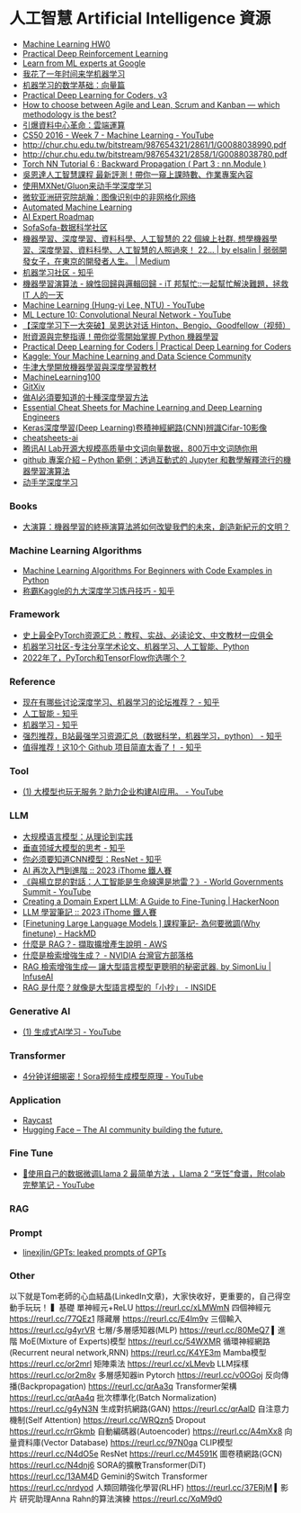 # 人工智慧 Artificial Intelligence 資源

- [Machine Learning HW0](http://speech.ee.ntu.edu.tw/~tlkagk/courses_ML17_2.html)
- [Practical Deep Reinforcement Learning](https://github.com/PacktPublishing/Practical-Deep-Reinforcement-Learning)
- [Learn from ML experts at Google](https://ai.google/education#%3Fmodal_active=none)
- [我花了一年时间来学机器学习](http://mp.weixin.qq.com/s/akbCpy-6B7aszZsVwCCnLg)
- [机器学习的数学基础：向量篇](http://hahack.com/math/math-vector/?hmsr=toutiao.io&utm_medium=toutiao.io&utm_source=toutiao.io)
- [Practical Deep Learning for Coders, v3](http://course.fast.ai)
- [How to choose between Agile and Lean, Scrum and Kanban — which methodology is the best?](https://realtimeboard.com/blog/choose-between-agile-lean-scrum-kanban/#.WK1Vrxhh2V4)
- [引爆資料中心革命：雲端運算](https://www.stockfeel.com.tw/%E5%BC%95%E7%88%86%E8%B3%87%E6%96%99%E4%B8%AD%E5%BF%83%E9%9D%A9%E5%91%BD%EF%BC%9A%E9%9B%B2%E7%AB%AF%E9%81%8B%E7%AE%97/)
- [CS50 2016 - Week 7 - Machine Learning - YouTube](https://www.youtube.com/watch?app=desktop&v=dgt6IfEXgDk)
- http://chur.chu.edu.tw/bitstream/987654321/2861/1/G0088038990.pdf
- http://chur.chu.edu.tw/bitstream/987654321/2858/1/G0088038780.pdf
- [Torch NN Tutorial 6 : Backward Propagation ( Part 3 : nn.Module )](https://ckmarkoh.github.io/)
- [吳恩達人工智慧課程 最新評測！帶你一窺上課時數、作業專案內容](https://buzzorange.com/techorange/2017/08/10/try-out-deeplearning-ai/)
- [使用MXNet/Gluon来动手学深度学习](https://zhuanlan.zhihu.com/gluon)
- [微软亚洲研究院胡瀚：图像识别中的非网格化网络](https://v.douyu.com/author/QR7Wlz2XmwyK)
- [Automated Machine Learning](https://www.automl.org/wp-content/uploads/2019/05/AutoML_Book.pdf)
- [AI Expert Roadmap](https://github.com/AMAI-GmbH/AI-Expert-Roadmap)
- [SofaSofa-数据科学社区](http://sofasofa.io/index.php)
- [機器學習、深度學習、資料科學、人工智慧的 22 個線上社群. 想學機器學習、深度學習、資料科學、人工智慧的人照過來！ 22… | by elsalin | 弱弱開發女子，在東京的開發者人生。 | Medium](https://medium.com/%E5%BC%B1%E5%BC%B1%E9%96%8B%E7%99%BC%E5%A5%B3%E5%AD%90-%E5%9C%A8%E6%9D%B1%E4%BA%AC%E7%9A%84%E9%96%8B%E7%99%BC%E8%80%85%E4%BA%BA%E7%94%9F/%E6%A9%9F%E5%99%A8%E5%AD%B8%E7%BF%92-%E6%B7%B1%E5%BA%A6%E5%AD%B8%E7%BF%92-%E8%B3%87%E6%96%99%E7%A7%91%E5%AD%B8-%E4%BA%BA%E5%B7%A5%E6%99%BA%E6%85%A7%E7%9A%84-22-%E5%80%8B%E7%B7%9A%E4%B8%8A%E7%A4%BE%E7%BE%A4-eb5df4ce7cb6)
- [机器学习社区 - 知乎](https://www.zhihu.com/people/chen-xi-63-33-5)
- [機器學習演算法 - 線性回歸與邏輯回歸 - iT 邦幫忙::一起幫忙解決難題，拯救 IT 人的一天](https://ithelp.ithome.com.tw/articles/10187739)
- [Machine Learning (Hung-yi Lee, NTU) - YouTube](https://www.youtube.com/playlist?list=PLJV_el3uVTsPy9oCRY30oBPNLCo89yu49)
- [ML Lecture 10: Convolutional Neural Network - YouTube](https://www.youtube.com/watch?v=FrKWiRv254g&app=desktop)
- [【深度学习下一大突破】吴恩达对话 Hinton、Bengio、Goodfellow（视频）](http://www.sohu.com/a/163579537_473283?fref=gc&dti=1695086797480421)
- [附資源與完整指導！帶你從零開始掌握 Python 機器學習](https://buzzorange.com/techorange/2017/08/18/learn-machine-learning-and-python-in-14-steps/)
- [Practical Deep Learning for Coders | Practical Deep Learning for Coders](https://course.fast.ai/)
- [Kaggle: Your Machine Learning and Data Science Community](https://www.kaggle.com/)
- [牛津大學開放機器學習與深度學習教材](https://www.cs.ox.ac.uk/people/nando.defreitas/machinelearning/)
- [MachineLearning100](https://github.com/MachineLearning100)
- [GitXiv](http://www.gitxiv.com)
- [做AI必須要知道的十種深度學習方法](http://bangqu.com/6hGad4.html)
- [Essential Cheat Sheets for Machine Learning and Deep Learning Engineers](https://startupsventurecapital.com/essential-cheat-sheets-for-machine-learning-and-deep-learning-researchers-efb6a8ebd2e5)
- [Keras深度學習(Deep Learning)卷積神經網路(CNN)辨識Cifar-10影像](http://tensorflowkeras.blogspot.tw/2017/10/kerasdeep-learningcnncifar-10.html)
- [cheatsheets-ai](https://github.com/kailashahirwar/cheatsheets-ai)
- [腾讯AI Lab开源大规模高质量中文词向量数据，800万中文词随你用](https://ai.tencent.com/ailab/zh/news/detial/?id=22)
- [github 專案介紹 – Python 範例：透過互動式的 Jupyter 和數學解釋流行的機器學習演算法](https://softnshare.com/github-machine-learning-octave/?fbclid=IwAR1ZZ9W9C0HhGS3-QDccFoBBQcUiw1qjYVK_Jbwupu_eGtiXsSO3P0t0wpU)
- [动手学深度学习](https://github.com/d2l-ai/d2l-zh?fbclid=IwAR0DmrRo4Kgp_-JwvDWCvKWt3moKd2V2QHjPqJ9NC9VprmT01SrvEN_kw58)


### Books
- [大演算：機器學習的終極演算法將如何改變我們的未來，創造新紀元的文明？](http://www.books.com.tw/products/0010722761)


### Machine Learning Algorithms
- [Machine Learning Algorithms For Beginners with Code Examples in Python](https://pub.towardsai.net/machine-learning-algorithms-for-beginners-with-python-code-examples-ml-19c6afd60daa)
- [称霸Kaggle的九大深度学习炼丹技巧 - 知乎](https://zhuanlan.zhihu.com/p/518189935)


### Framework
- [史上最全PyTorch资源汇总：教程、实战、必读论文、中文教材一应俱全](https://github.com/INTERMT/Awesome-PyTorch-Chinese)
- [机器学习社区-专注分享学术论文、机器学习、人工智能、Python](https://www.zhihu.com/column/c_1320399205467795456)
- [2022年了，PyTorch和TensorFlow你选哪个？](https://blog.csdn.net/cainiao_python/article/details/122053331)


### Reference
- [现在有哪些讨论深度学习、机器学习的论坛推荐？ - 知乎](https://www.zhihu.com/question/268499673)
- [人工智能 - 知乎](https://www.zhihu.com/topic/19551275/hot)
- [机器学习 - 知乎](https://www.zhihu.com/topic/19559450/hot)
- [强烈推荐，B站最强学习资源汇总（数据科学，机器学习，python） - 知乎](https://zhuanlan.zhihu.com/p/225901714)
- [值得推荐！这10个 Github 项目简直太香了！ - 知乎](https://zhuanlan.zhihu.com/p/466851139)

### Tool
- [(1) 大模型也玩无服务？助力企业构建AI应用。 - YouTube](https://www.youtube.com/watch?v=KIyPnXgKmC8&list=PLEOQ5eGYlPSyvUTQLJVOD_BIKXWMQx-A2&ab_channel=%E9%8C%A2%E5%BE%97%E6%A8%82%E7%8E%A9%E8%B5%9AAI)


### LLM
- [大规模语言模型：从理论到实践](https://intro-llm.github.io/)
- [垂直领域大模型的思考 - 知乎](https://zhuanlan.zhihu.com/p/652645925)
- [你必须要知道CNN模型：ResNet - 知乎](https://zhuanlan.zhihu.com/p/31852747)
- [AI 再次入門到進階 :: 2023 iThome 鐵人賽](https://ithelp.ithome.com.tw/users/20092056/ironman/6112)
- [《與楊立昆的對話：人工智能是生命線還是地雷？》- World Governments Summit - YouTube](https://www.youtube.com/watch?v=3CvaAr72BnQ)
- [Creating a Domain Expert LLM: A Guide to Fine-Tuning | HackerNoon](https://hackernoon.com/creating-a-domain-expert-llm-a-guide-to-fine-tuning)
- [LLM 學習筆記 :: 2023 iThome 鐵人賽](https://ithelp.ithome.com.tw/users/20121763/ironman/6145)
- [[Finetuning Large Language Models ] 課程筆記- 為何要微調(Why finetune) - HackMD](https://hackmd.io/@YungHuiHsu/HJ6AT8XG6)
- [什麼是 RAG？- 擷取擴增產生說明 - AWS](https://aws.amazon.com/tw/what-is/retrieval-augmented-generation/)
- [什麼是檢索增強生成？ - NVIDIA 台灣官方部落格](https://blogs.nvidia.com.tw/2023/11/16/what-is-retrieval-augmented-generation/)
- [RAG 檢索增強生成— 讓大型語言模型更聰明的秘密武器. by SimonLiu | InfuseAI](https://blog.infuseai.io/rag-retrieval-augmented-generation-introduction-a5854cb6393e)
- [RAG 是什麼？就像是大型語言模型的「小抄」 - INSIDE](https://www.inside.com.tw/article/33991-what_is_rag)

### Generative AI
- [(1) 生成式AI学习 - YouTube](https://www.youtube.com/playlist?list=PLiuLMb-dLdWJPpybrCYNhi6D9Vd4vz16i)

### Transformer
- [4分钟详细揭密！Sora视频生成模型原理 - YouTube](https://www.youtube.com/watch?v=J0h9CWWi204&feature=youtu.be)

### Application
- [Raycast](https://www.raycast.com/)
- [Hugging Face – The AI community building the future.](https://huggingface.co/)

### Fine Tune
- [🦙使用自己的数据微调Llama 2 最简单方法 ，Llama 2 “烹饪”食谱，附colab完整笔记 - YouTube](https://www.youtube.com/watch?v=YtHtrkVqxD0&ab_channel=AI%E6%8E%A2%E7%B4%A2%E4%B8%8E%E5%8F%91%E7%8E%B0)


### RAG

### Prompt 
- [linexjlin/GPTs: leaked prompts of GPTs](https://github.com/linexjlin/GPTs?tab=readme-ov-file)


### Other

以下就是Tom老師的心血結晶(LinkedIn文章)，大家快收好，更重要的，自己得空動手玩玩！
▍基礎
單神經元+ReLU
https://reurl.cc/xLMWmN
四個神經元
https://reurl.cc/77QEz1
隱藏層
https://reurl.cc/E4lm9v
三個輸入
https://reurl.cc/g4yrVR
七層/多層感知器(MLP)
https://reurl.cc/80MeQ7
▍進階
MoE(Mixture of Experts)模型
https://reurl.cc/54WXMR
循環神經網路(Recurrent neural network,RNN)
https://reurl.cc/K4YE3m
Mamba模型
https://reurl.cc/or2mrl
矩陣乘法
https://reurl.cc/xLMevb
LLM採樣
https://reurl.cc/or2m8v
多層感知器in Pytorch
https://reurl.cc/v0OGoj
反向傳播(Backpropagation)
https://reurl.cc/qrAa3q
Transformer架構
https://reurl.cc/qrAa4q
批次標準化(Batch Normalization)
https://reurl.cc/g4yN3N
生成對抗網路(GAN)
https://reurl.cc/qrAalD
自注意力機制(Self Attention)
https://reurl.cc/WRQzn5
Dropout
https://reurl.cc/rrGkmb
自動編碼器(Autoencoder)
https://reurl.cc/A4mXx8
向量資料庫(Vector Database)
https://reurl.cc/97N0ga
CLIP模型
https://reurl.cc/N4dO5e
ResNet
https://reurl.cc/M4591K
圖卷積網路(GCN)
https://reurl.cc/N4dnj6
SORA的擴散Transformer(DiT)
https://reurl.cc/13AM4D
Gemini的Switch Transformer
https://reurl.cc/nrdyod
人類回饋強化學習(RLHF)
https://reurl.cc/37ERjM
▍影片
研究助理Anna Rahn的算法演練
https://reurl.cc/XqM9d0

